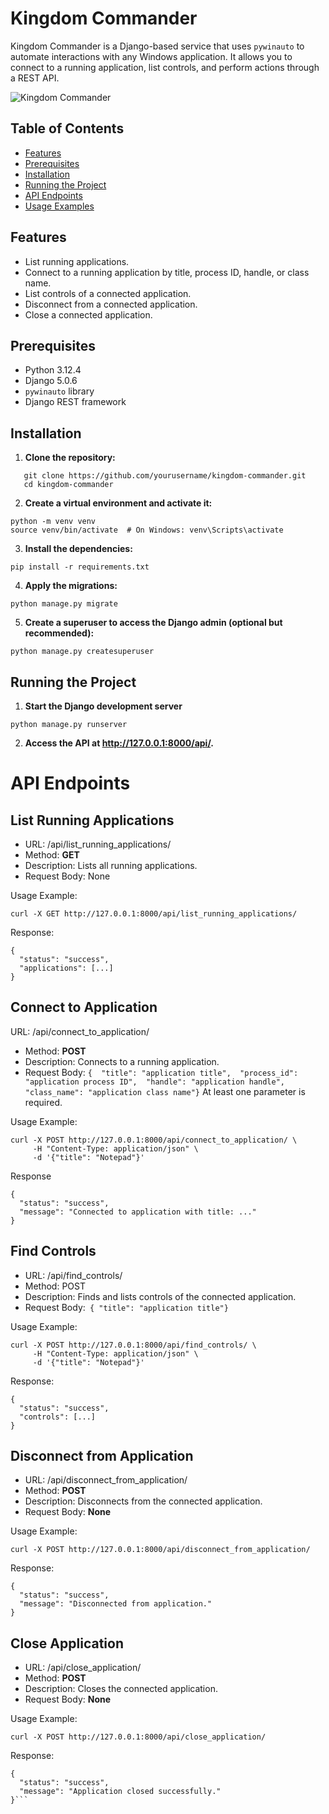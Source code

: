 # Kingdom Commander

Kingdom Commander is a Django-based service that uses `pywinauto` to automate interactions with any Windows application. It allows you to connect to a running application, list controls, and perform actions through a REST API.

![Kingdom Commander](https://i.postimg.cc/Kckc0HfV/DALL-E-2024-06-25-12-16-03-A-bird-s-eye-view-of-a-futuristic-giant-robot-leading-an-ancient-Roman.png?text=Kingdom+Commander+Logo)

## Table of Contents

- [Features](#features)
- [Prerequisites](#prerequisites)
- [Installation](#installation)
- [Running the Project](#running-the-project)
- [API Endpoints](#api-endpoints)
- [Usage Examples](#api-endpoints)

## Features

- List running applications.
- Connect to a running application by title, process ID, handle, or class name.
- List controls of a connected application.
- Disconnect from a connected application.
- Close a connected application.


## Prerequisites

- Python 3.12.4
- Django 5.0.6
- `pywinauto` library
- Django REST framework

## Installation

1. **Clone the repository:**
```
   git clone https://github.com/yourusername/kingdom-commander.git
   cd kingdom-commander
```

2. **Create a virtual environment and activate it:**
```
python -m venv venv
source venv/bin/activate  # On Windows: venv\Scripts\activate
```

3. **Install the dependencies:**
```
pip install -r requirements.txt
```
4. **Apply the migrations:**
```
python manage.py migrate
```
5. **Create a superuser to access the Django admin (optional but recommended):**
```
python manage.py createsuperuser
```

## Running the Project
1. **Start the Django development server**
```
python manage.py runserver
```
2. **Access the API at http://127.0.0.1:8000/api/.**

# API Endpoints

## List Running Applications
- URL: /api/list_running_applications/
- Method: **GET**
- Description: Lists all running applications.
- Request Body: None

Usage Example:
```
curl -X GET http://127.0.0.1:8000/api/list_running_applications/
```
Response:
```
{
  "status": "success",
  "applications": [...]
}
```


## Connect to Application
URL: /api/connect_to_application/
- Method: **POST**
- Description: Connects to a running application.
- Request Body: ```{  "title": "application title",  "process_id": "application process ID",  "handle": "application handle",  "class_name": "application class name"}``` At least one parameter is required.

Usage Example:
```
curl -X POST http://127.0.0.1:8000/api/connect_to_application/ \
     -H "Content-Type: application/json" \
     -d '{"title": "Notepad"}'
```
Response
```
{
  "status": "success",
  "message": "Connected to application with title: ..."
}
```

## Find Controls
- URL: /api/find_controls/
- Method: POST
- Description: Finds and lists controls of the connected application.
- Request Body:``` { "title": "application title"}```

Usage Example:
```
curl -X POST http://127.0.0.1:8000/api/find_controls/ \
     -H "Content-Type: application/json" \
     -d '{"title": "Notepad"}'
```

Response:

```
{
  "status": "success",
  "controls": [...]
}
```
## Disconnect from Application
- URL: /api/disconnect_from_application/
- Method: **POST**
- Description: Disconnects from the connected application.
- Request Body: **None**

Usage Example:
```
curl -X POST http://127.0.0.1:8000/api/disconnect_from_application/
```

Response:
```
{
  "status": "success",
  "message": "Disconnected from application."
}
```

## Close Application
- URL: /api/close_application/
- Method: **POST**
- Description: Closes the connected application.
- Request Body: **None**

Usage Example:
```
curl -X POST http://127.0.0.1:8000/api/close_application/
```

Response:
```
{
  "status": "success",
  "message": "Application closed successfully."
}```
